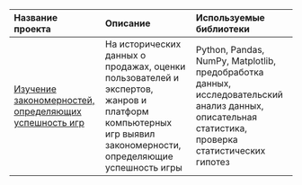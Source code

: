 | Название проекта | Описание | Используемые библиотеки |
| :-------------------- | :-------------------- |:--------------------|
| [Изучение закономерностей, определяющих успешность игр](https://github.com/sharovsharov/data_analyst_practicum/blob/main/gamedev/Gamedev.ipynb)| На исторических данных о продажах, оценки пользователей и экспертов, жанров и платформ компьютерных игр выявил закономерности, определяющие успешность игры  | Python, Pandas, NumPy, Matplotlib, предобработка данных, исследовательский анализ данных, описательная статистика, проверка статистических гипотез |
